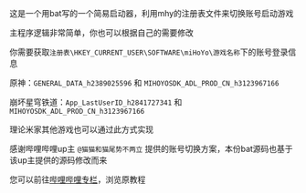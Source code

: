 这是一个用bat写的一个简易启动器，利用mhy的注册表文件来切换账号启动游戏

主程序逻辑非常简单，你也可以根据自己的需要修改

你需要获取`注册表\HKEY_CURRENT_USER\SOFTWARE\miHoYo\游戏名称`下的账号登录信息

原神：`GENERAL_DATA_h2389025596` 和 `MIHOYOSDK_ADL_PROD_CN_h3123967166` 

崩坏星穹铁道：`App_LastUserID_h2841727341` 和 `MIHOYOSDK_ADL_PROD_CN_h3123967166` 

理论米家其他游戏也可以通过此方式实现

感谢哔哩哔哩up主 `@猫猫和猫尾势不两立` 提供的账号切换方案，本份bat源码也基于该up主提供的源码修改而来

您可以前往[哔哩哔哩专栏](https://www.bilibili.com/read/cv11004659)，浏览原教程
